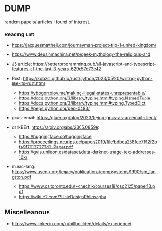# DUMP
random papers/ articles i found of interest.

### Reading List

- https://jacquesmattheij.com/journeyman-project-trip-1-united-kingdom/

- https://www.deusinmachina.net/p/geek-mythology-the-religious-and

- JS article: https://betterprogramming.pub/all-javascript-and-typescript-features-of-the-last-3-years-629c57e73e42

- Rust: https://kobzol.github.io/rust/python/2023/05/20/writing-python-like-its-rust.html
   - https://ybogomolov.me/making-illegal-states-unrepresentable/
   - https://docs.python.org/3/library/typing.html#typing.NamedTuple
   - https://docs.python.org/3/library/typing.html#typing.TypedDict
   - https://peps.python.org/pep-0483/

- gnus-email: https://gluer.org/blog/2023/trying-gnus-as-an-email-client/

- darkBErt: https://arxiv.org/abs/2305.08596:
   - https://huggingface.co/huggingface
   - https://proceedings.neurips.cc/paper/2019/file/bdbca288fee7f92f2bfa9f7012727740-Paper.pdf
   - https://gvis.unileon.es/dataset/duta-darknet-usage-text-addresses-10k/

- music-lang: https://www.usenix.org/legacy/publications/compsystems/1990/spr_langston.pdf
   - https://www.cs.toronto.edu/~chechik/courses18/csc2125/paper13.pdf
   - https://wiki.c2.com/?UnixDesignPhilosophy

## Miscelleanous

- https://www.linkedin.com/in/billboulden/details/experience/
